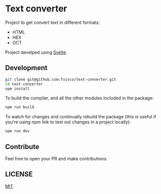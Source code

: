 # Text converter

Project to get convert text in different formats:
- HTML
- HEX
- OCT

Project develped using [Svelte](https://svelte.dev/).

## Development

```bash
git clone git@github.com:fxisco/text-converter.git
cd text-converter
npm install
```

To build the compiler, and all the other modules included in the package:

```bash
npm run build
````

To watch for changes and continually rebuild the package (this is useful if you're using npm link to test out changes in a project locally):

```bash
npm run dev
````

## Contribute

Feel free to open your PR and make contributions.

## LICENSE

[MIT](LICENSE)
